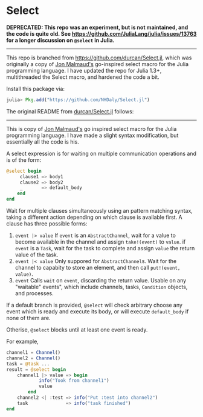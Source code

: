 # Select

**DEPRECATED: This repo was an experiment, but is not maintained, and the code is quite old. See https://github.com/JuliaLang/julia/issues/13763 for a longer discussion on `@select` in Julia.**

----------------------------

This repo is branched from https://github.com/durcan/Select.jl, which was originally a copy of [Jon Malmaud's](https://github.com/malmaud) go-inspired select macro for the Julia programming language. I have updated the repo for Julia 1.3+, multithreaded the Select macro, and hardened the code a bit.

Install this package via:
```julia
julia> Pkg.add("https://github.com/NHDaly/Select.jl")
```

The original README from [durcan/Select.jl](https://github.com/durcan/Select.jl) follows:

-----------------------------------------------------

This is copy of [Jon Malmaud's](https://github.com/malmaud) go inspired select macro for the Julia programming language. I have made a slight syntax modification, but essentially all the code is his.


A select expression is for waiting on multiple communication operations and is of the form:
```julia
@select begin
     clause1 => body1
     clause2 => body2
     _       => default_body
    end
end
```
Wait for multiple clauses simultaneously using an pattern matching syntax, taking a different action depending on which clause is available first.
A clause has three possible forms:

1. `event |> value`
  If `event` is an `AbstractChannel`, wait for a value to become available in the channel and assign `take!(event)` to `value`.
  if `event` is a `Task`, wait for the task to complete and assign `value` the return value of the task.
2. `event |< value`
  Only suppored for `AbstractChannel`s. Wait for the channel to capabity to store an element, and then call `put!(event, value)`.
3. `event`
  Calls `wait` on `event`, discarding the return value. Usable on any "waitable" events", which include channels, tasks, `Condition` objects, and processes.

If a default branch is provided, `@select` will check arbitrary choose any event which is ready and execute its body, or will execute `default_body` if none of them are.

Otherise, `@select` blocks until at least one event is ready.

For example,

```julia
channel1 = Channel()
channel2 = Channel()
task = @task ...
result = @select begin
    channel1 |> value => begin
            info("Took from channel1")
            value
        end
    channel2 <| :test => info("Put :test into channel2")
    task              => info("task finished")
end
```
